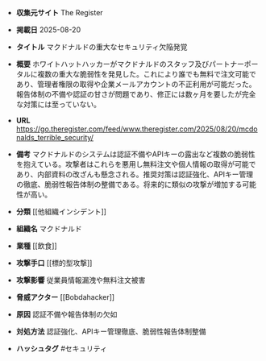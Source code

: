 - **収集元サイト**
The Register

- **掲載日**
2025-08-20

- **タイトル**
マクドナルドの重大なセキュリティ欠陥発覚

- **概要**
ホワイトハットハッカーがマクドナルドのスタッフ及びパートナーポータルに複数の重大な脆弱性を発見した。これにより誰でも無料で注文可能であり、管理者権限の取得や企業メールアカウントの不正利用が可能だった。報告体制の不備や認証の甘さが問題であり、修正には数ヶ月を要したが完全な対策には至っていない。

- **URL**
https://go.theregister.com/feed/www.theregister.com/2025/08/20/mcdonalds_terrible_security/

- **備考**
マクドナルドのシステムは認証不備やAPIキーの露出など複数の脆弱性を抱えている。攻撃者はこれらを悪用し無料注文や個人情報の取得が可能であり、内部資料の改ざんも懸念される。推奨対策は認証強化、APIキー管理の徹底、脆弱性報告体制の整備である。将来的に類似の攻撃が増加する可能性が高い。

- **分類**
[[他組織インシデント]]

- **組織名**
マクドナルド

- **業種**
[[飲食]]

- **攻撃手口**
[[標的型攻撃]]

- **攻撃影響**
従業員情報漏洩や無料注文被害

- **脅威アクター**
[[Bobdahacker]]

- **原因**
認証不備や報告体制の欠如

- **対処方法**
認証強化、APIキー管理徹底、脆弱性報告体制整備

- **ハッシュタグ**
#セキュリティ
